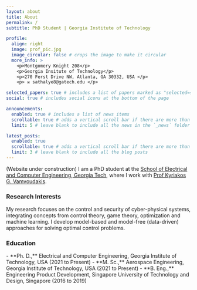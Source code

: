 ```yaml
---
layout: about
title: About
permalink: /
subtitle: PhD Student | Georgia Institute of Technology

profile:
  align: right
  image: prof_pic.jpg
  image_circular: false # crops the image to make it circular
  more_info: >
    <p>Montgomery Knight 208</p>
    <p>Georgia Insitute of Technology</p>
    <p>270 Ferst Drive NW, Atlanta, GA 30332, USA </p>
    <p> ✉️ sathalye8@gatech.edu </p>

selected_papers: true # includes a list of papers marked as "selected={true}"
social: true # includes social icons at the bottom of the page

announcements:
  enabled: true # includes a list of news items
  scrollable: true # adds a vertical scroll bar if there are more than 3 news items
  limit: 5 # leave blank to include all the news in the `_news` folder

latest_posts:
  enabled: true
  scrollable: true # adds a vertical scroll bar if there are more than 3 new posts items
  limit: 3 # leave blank to include all the blog posts
---
```


(Website under construction) I am a PhD student at the [School of Electrical and Computer Engineering, Georgia Tech](https://ece.gatech.edu/), where I work with [Prof Kyriakos G. Vamvoudakis](https://kyriakos.ae.gatech.edu/). 

<h3>Research Interests</h3>
My research focuses on the control and security of cyber-physical systems, integrating concepts from control theory,
game theory, optimization and machine learning. I develop model-based and model-free (data-driven) approaches for
solving optimal control problems.

<h3>Education</h3>
- **Ph. D.,** Electrical and Computer Engineering, Georgia Institute of Technology, USA (2021 to Present)
- **M. Sc.,** Aerospace Engineering, Georgia Institute of Technology, USA (2021 to Present)
- **B. Eng.,** Engineering Product Development, Singapore University of Technology and Design, Singapore (2016 to 2019)
